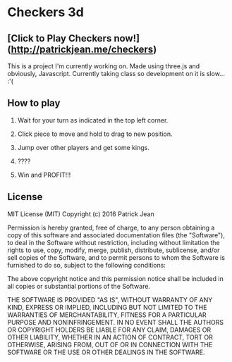 # Checkers 3d

## [Click to Play Checkers now!] (http://patrickjean.me/checkers)

This is a project I'm currently working on. Made using three.js and obviously, Javascript. Currently taking class so development on it is slow... :'(

## How to play

1. Wait for your turn as indicated in the top left corner.

2. Click piece to move and hold to drag to new position.

3. Jump over other players and get some kings.

4. ????

5. Win and PROFIT!!!

## License

MIT License (MIT) Copyright (c) 2016 Patrick Jean

Permission is hereby granted, free of charge, to any person obtaining a copy of this software and associated documentation files (the "Software"), to deal in the Software without restriction, including without limitation the rights to use, copy, modify, merge, publish, distribute, sublicense, and/or sell copies of the Software, and to permit persons to whom the Software is furnished to do so, subject to the following conditions:

The above copyright notice and this permission notice shall be included in all copies or substantial portions of the Software.

THE SOFTWARE IS PROVIDED "AS IS", WITHOUT WARRANTY OF ANY KIND, EXPRESS OR IMPLIED, INCLUDING BUT NOT LIMITED TO THE WARRANTIES OF MERCHANTABILITY, FITNESS FOR A PARTICULAR PURPOSE AND NONINFRINGEMENT. IN NO EVENT SHALL THE AUTHORS OR COPYRIGHT HOLDERS BE LIABLE FOR ANY CLAIM, DAMAGES OR OTHER LIABILITY, WHETHER IN AN ACTION OF CONTRACT, TORT OR OTHERWISE, ARISING FROM, OUT OF OR IN CONNECTION WITH THE SOFTWARE OR THE USE OR OTHER DEALINGS IN THE SOFTWARE.
